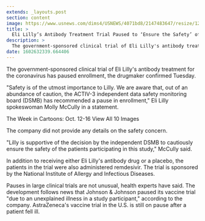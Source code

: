 ```yaml
--- 
extends: _layouts.post 
section: content 
image: https://www.usnews.com/dims4/USNEWS/4071bd8/2147483647/resize/1200x%3E/quality/85/?url=http%3A%2F%2Fmedia.beam.usnews.com%2Fd0%2Fba21c7c1fef0141a1a4e04d9a17f77%2Fmedia%3Adb2464e3ea194e7da8cffa1dff6ba475Virus_Outbreak_07707.jpg 
title: > 
  Eli Lilly’s Antibody Treatment Trial Paused to ‘Ensure the Safety’ of Participants 
description: > 
  The government-sponsored clinical trial of Eli Lilly's antibody treatment for the coronavirus has paused enrollment, the drugmaker confirmed Tuesday."Lilly is supportive of the decision by the independent DSMB to cautiously ensure the safety of the patients participating in this study," McCully said.In addition to receiving either Eli Lilly's antibody drug or a placebo, the patients in the trial were also administered remdesivir.The development follows news that Johnson & Johnson paused its vaccine trial "due to an unexplained illness in a study participant," according to the company.AstraZeneca's vaccine trial in the U.S. is still on pause after a patient fell ill. 
date: 1602632339.664406 
--- 
```

The government-sponsored clinical trial of Eli Lilly's antibody treatment for the coronavirus has paused enrollment, the drugmaker confirmed Tuesday.

"Safety is of the utmost importance to Lilly. We are aware that, out of an abundance of caution, the ACTIV-3 independent data safety monitoring board (DSMB) has recommended a pause in enrollment," Eli Lilly spokeswoman Molly McCully in a statement.

The Week in Cartoons: Oct. 12-16 View All 10 Images

The company did not provide any details on the safety concern.

"Lilly is supportive of the decision by the independent DSMB to cautiously ensure the safety of the patients participating in this study," McCully said.

In addition to receiving either Eli Lilly's antibody drug or a placebo, the patients in the trial were also administered remdesivir. The trial is sponsored by the National Institute of Allergy and Infectious Diseases.

Pauses in large clinical trials are not unusual, health experts have said. The development follows news that Johnson & Johnson paused its vaccine trial "due to an unexplained illness in a study participant," according to the company. AstraZeneca's vaccine trial in the U.S. is still on pause after a patient fell ill.
